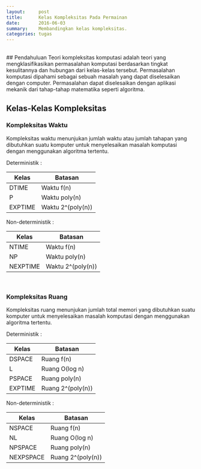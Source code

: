 ```yaml
---
layout:     post
title:      Kelas Kompleksitas Pada Permainan
date:       2016-06-03
summary:    Membandingkan kelas kompleksitas.
categories: tugas
---
```

<br>
## Pendahuluan
Teori kompleksitas komputasi adalah teori yang mengklasifikasikan permasalahan komputasi berdasarkan tingkat kesulitannya dan hubungan dari kelas-kelas tersebut. Permasalahan komputasi dipahami sebagai sebuah masalah yang dapat diselesaikan dengan computer. Permasalahan dapat diselesaikan dengan aplikasi mekanik dari tahap-tahap matematika seperti algoritma.

<br>

## Kelas-Kelas Kompleksitas

### Kompleksitas Waktu
Kompleksitas waktu menunjukan jumlah waktu atau jumlah tahapan yang dibutuhkan suatu komputer untuk menyelesaikan masalah komputasi dengan menggunakan algoritma tertentu.

Deterministik :

| Kelas         | Batasan             |
| ------------- | ------------------- |
| DTIME         | Waktu f(n)          |
| P             | Waktu poly(n)       |
| EXPTIME       | Waktu 2^(poly(n))   |

Non-deterministik :

| Kelas         | Batasan             |
| ------------- | ------------------- |
| NTIME         | Waktu f(n)          |
| NP            | Waktu poly(n)       |
| NEXPTIME      | Waktu 2^(poly(n))   |

<br>

### Kompleksitas Ruang
Kompleksitas ruang menunjukan jumlah total memori yang dibutuhkan suatu komputer untuk menyelesaikan masalah komputasi dengan menggunakan algoritma tertentu.

Deterministik :

| Kelas         | Batasan             |
| ------------- | ------------------- |
| DSPACE        | Ruang f(n)          |
| L             | Ruang O(log n)      |
| PSPACE        | Ruang poly(n)       |
| EXPTIME       | Ruang 2^(poly(n))   |

Non-deterministik :

| Kelas         | Batasan             |
| ------------- | ------------------- |
| NSPACE        | Ruang f(n)          |
| NL            | Ruang O(log n)      |
| NPSPACE       | Ruang poly(n)       |
| NEXPSPACE     | Ruang 2^(poly(n))   |

##
